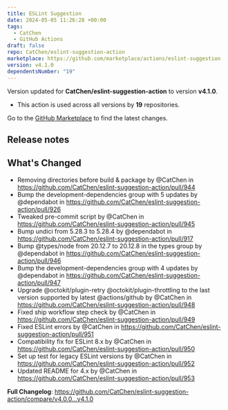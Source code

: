 ```yaml
---
title: ESLint Suggestion
date: 2024-05-05 11:26:28 +00:00
tags:
  - CatChen
  - GitHub Actions
draft: false
repo: CatChen/eslint-suggestion-action
marketplace: https://github.com/marketplace/actions/eslint-suggestion
version: v4.1.0
dependentsNumber: "19"
---
```



Version updated for **CatChen/eslint-suggestion-action** to version **v4.1.0**.
- This action is used across all versions by **19** repositories.

Go to the [GitHub Marketplace](https://github.com/marketplace/actions/eslint-suggestion) to find the latest changes.

## Release notes

## What's Changed
* Removing directories before build & package by @CatChen in https://github.com/CatChen/eslint-suggestion-action/pull/944
* Bump the development-dependencies group with 5 updates by @dependabot in https://github.com/CatChen/eslint-suggestion-action/pull/926
* Tweaked pre-commit script by @CatChen in https://github.com/CatChen/eslint-suggestion-action/pull/945
* Bump undici from 5.28.3 to 5.28.4 by @dependabot in https://github.com/CatChen/eslint-suggestion-action/pull/917
* Bump @types/node from 20.12.7 to 20.12.8 in the types group by @dependabot in https://github.com/CatChen/eslint-suggestion-action/pull/946
* Bump the development-dependencies group with 4 updates by @dependabot in https://github.com/CatChen/eslint-suggestion-action/pull/947
* Upgrade @octokit/plugin-retry @octokit/plugin-throttling to the last version supported by latest @actions/github by @CatChen in https://github.com/CatChen/eslint-suggestion-action/pull/948
* Fixed ship workflow step check by @CatChen in https://github.com/CatChen/eslint-suggestion-action/pull/949
* Fixed ESLint errors by @CatChen in https://github.com/CatChen/eslint-suggestion-action/pull/951
* Compatibility fix for ESLint 8.x by @CatChen in https://github.com/CatChen/eslint-suggestion-action/pull/950
* Set up test for legacy ESLint versions by @CatChen in https://github.com/CatChen/eslint-suggestion-action/pull/952
* Updated README for 4.x by @CatChen in https://github.com/CatChen/eslint-suggestion-action/pull/953


**Full Changelog**: https://github.com/CatChen/eslint-suggestion-action/compare/v4.0.0...v4.1.0
